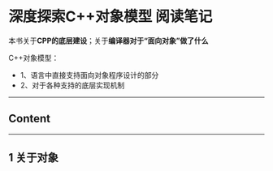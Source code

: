 # 深度探索C++对象模型 阅读笔记

本书关于<b>CPP的底层建设</b>；关于<b>编译器对于“面向对象”做了什么</b>  

C++对象模型：
- 1、语言中直接支持面向对象程序设计的部分
- 2、对于各种支持的底层实现机制

------
## Content

------
## 1 关于对象